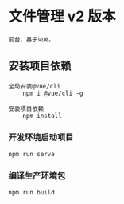 # 文件管理 v2 版本

    前台，基于vue。

## 安装项目依赖

    全局安装@vue/cli 
        npm i @vue/cli -g

    安装项目依赖
        npm install

### 开发环境启动项目
```
npm run serve
```

### 编译生产环境包
```
npm run build
```
